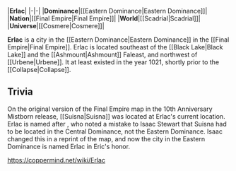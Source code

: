|**Erlac**|
|-|-|
|**Dominance**|[[Eastern Dominance\|Eastern Dominance]]|
|**Nation**|[[Final Empire\|Final Empire]]|
|**World**|[[Scadrial\|Scadrial]]|
|**Universe**|[[Cosmere\|Cosmere]]|

**Erlac** is a city in the [[Eastern Dominance\|Eastern Dominance]] in the [[Final Empire\|Final Empire]]. Erlac is located southeast of the [[Black Lake\|Black Lake]] and the [[Ashmount\|Ashmount]] Faleast, and northwest of [[Urbene\|Urbene]].
It at least existed in the year 1021, shortly prior to the [[Collapse\|Collapse]].

## Trivia
On the original version of the Final Empire map in the 10th Anniversary Mistborn release, [[Suisna\|Suisna]] was located at Erlac's current location. Erlac is named after , who noted a mistake to Isaac Stewart that Suisna had to be located in the Central Dominance, not the Eastern Dominance. Isaac changed this in a reprint of the map, and now the city in the Eastern Dominance is named Erlac in Eric's honor.



https://coppermind.net/wiki/Erlac